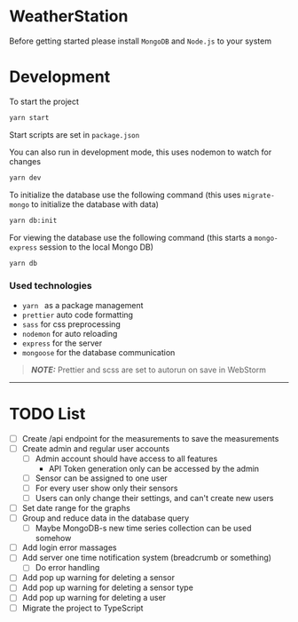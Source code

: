 # WeatherStation

Before getting started please install `MongoDB` and `Node.js` to your system

# Development

To start the project
```bash
yarn start
```
Start scripts are set in `package.json`

You can also run in development mode, this uses nodemon to watch for changes

```bash
yarn dev
```

To initialize the database use the following command
(this uses `migrate-mongo` to initialize the database with data)

```bash
yarn db:init
```

For viewing the database use the following command
(this starts a `mongo-express` session to the local Mongo DB)
```bash
yarn db
```
 
### Used technologies

 - `yarn ` as a package management
 - `prettier` auto code formatting
 - `sass` for css preprocessing
 - `nodemon` for auto reloading
 - `express` for the server
 - `mongoose` for the database communication

> **_NOTE:_**  Prettier and scss are set to autorun on save in WebStorm

---

# TODO List

 - [ ] Create /api endpoint for the measurements to save the measurements
 - [ ] Create admin and regular user accounts
    - [ ] Admin account should have access to all features
      - API Token generation only can be accessed by the admin
    - [ ] Sensor can be assigned to one user
    - [ ] For every user show only their sensors
    - [ ] Users can only change their settings, and can't create new users
 - [ ] Set date range for the graphs
 - [ ] Group and reduce data in the database query
   - [ ] Maybe MongoDB-s new time series collection can be used somehow
 - [ ] Add login error massages
 - [ ] Add server one time notification system (breadcrumb or something)
   - [ ] Do error handling
 - [ ] Add pop up warning for deleting a sensor
 - [ ] Add pop up warning for deleting a sensor type
 - [ ] Add pop up warning for deleting a user
 - [ ] Migrate the project to TypeScript